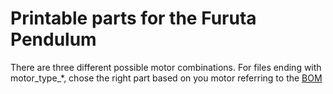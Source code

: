 # Printable parts for the Furuta Pendulum

There are three different possible motor combinations. For files ending with motor_type_*, chose the right part based on you motor referring to the [BOM]( https://github.com/Larsosterholt/UiA-Furuta-Pendulum/wiki/Bill_of_Materials)